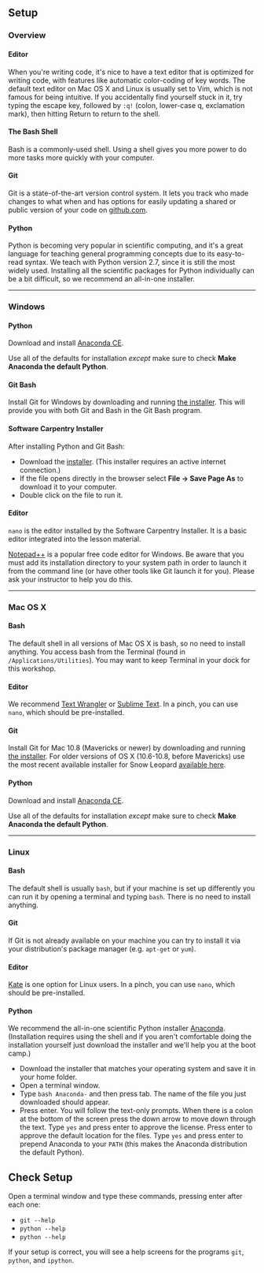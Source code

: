 ## Setup

### Overview

#### Editor

When you're writing code, it's nice to have a text
editor that is optimized for writing code, with features
like automatic color-coding of key words.
The default text editor on Mac OS X and Linux is usually set to Vim,
which is not famous for being intuitive.
If you accidentally find yourself stuck in it,
try typing the escape key,
followed by `:q!` (colon, lower-case q, exclamation mark),
then hitting Return
to return to the shell.

#### The Bash Shell

Bash is a commonly-used shell. Using a shell gives you
more power to do more tasks more quickly with your
computer.

#### Git

Git is a state-of-the-art version control system. It
lets you track who made changes to what when and has
options for easily updating a shared or public version of
your code on [github.com](https://github.com/).

#### Python

Python is becoming very popular in scientific computing,
and it's a great language for teaching general programming concepts due to its easy-to-read syntax.
We teach with Python version 2.7,
since it is still the most widely used.
Installing all the scientific packages for Python individually can be a bit difficult,
so we recommend an all-in-one installer.

---

### Windows

#### Python

Download and install  [Anaconda CE](http://continuum.io/anacondace.html).

Use all of the defaults for installation
_except_ make sure to check **Make Anaconda the default Python**.

#### Git Bash

Install Git for Windows by downloading and running
[the installer](http://msysgit.github.io/).
This will provide you with both Git and Bash in the Git Bash program.

#### Software Carpentry Installer

After installing Python and Git Bash:

- Download the [installer](http://files.software-carpentry.org/SWCarpentryInstaller.exe).
  (This installer requires an active internet connection.)
- If the file opens directly in the browser select **File &rarr; Save Page As**
  to download it to your computer.
- Double click on the file to run it.

#### Editor

`nano` is the editor installed by the Software Carpentry Installer.
It is a basic editor integrated into the lesson material.

[Notepad++](http://notepad-plus-plus.org/) is a
popular free code editor for Windows.
Be aware that you must add its installation directory to your system path
in order to launch it from the command line
(or have other tools like Git launch it for you).
Please ask your instructor to help you do this.

---

### Mac OS X

#### Bash

The default shell in all versions of Mac OS X is bash,
so no need to install anything.  You access bash from
the Terminal (found
in `/Applications/Utilities`).  You may want
to keep Terminal in your dock for this workshop.

#### Editor

We recommend
[Text Wrangler](http://www.barebones.com/products/textwrangler/) or
[Sublime Text](http://www.sublimetext.com/).
In a pinch, you can use `nano`,
which should be pre-installed.

#### Git

Install Git for Mac 10.8 (Mavericks or newer) by downloading and running
[the installer](http://git-scm.com/downloads).  For older
versions of OS X (10.6-10.8, before Mavericks) use the most recent available
installer for Snow Leopard [available
here](http://sourceforge.net/projects/git-osx-installer/files/).

#### Python

Download and install [Anaconda CE](http://continuum.io/anacondace.html).

Use all of the defaults for installation _except_ make sure to check
**Make Anaconda the default Python**.

---

### Linux

#### Bash

The default shell is usually `bash`,
but if your machine is set up differently
you can run it by opening a terminal and typing `bash`.
There is no need to install anything.

#### Git

If Git is not already available on your machine you can try
to install it via your distribution's package manager
(e.g. `apt-get` or `yum`).

#### Editor

[Kate](http://kate-editor.org/) is one option for Linux users.
In a pinch, you can use `nano`,
which should be pre-installed.

#### Python

We recommend the all-in-one scientific Python installer
[Anaconda](http://continuum.io/downloads.html).
(Installation requires using the shell and if you aren't
comfortable doing the installation yourself just
download the installer and we'll help you at the boot
camp.)

- Download the installer that matches your operating
  system and save it in your home folder.
- Open a terminal window.
- Type `bash Anaconda-` and then press
  tab. The name of the file you just downloaded should
  appear.
- Press enter. You will follow the text-only
  prompts. When there is a colon at the bottom of the
  screen press the down arrow to move down through the
  text. Type `yes` and press enter to approve
  the license. Press enter to approve the default
  location for the files. Type `yes` and
  press enter to prepend Anaconda to
  your `PATH` (this makes the Anaconda
  distribution the default Python).

## Check Setup

Open a terminal window and type these commands, pressing enter after each one:
- `git --help`
- `python --help`
- `python --help`

If your setup is correct, you will see a help screens for the programs `git`, `python`, and `ipython`.  
